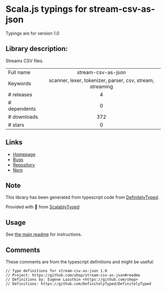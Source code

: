 
# Scala.js typings for stream-csv-as-json

Typings are for version 1.0

## Library description:
Streams CSV files.

|                    |                 |
| ------------------ | :-------------: |
| Full name          | stream-csv-as-json |
| Keywords           | scanner, lexer, tokenizer, parser, csv, stream, streaming |
| # releases         | 4 |
| # dependents       | 0 |
| # downloads        | 372 |
| # stars            | 0 |

## Links
- [Homepage](https://github.com/uhop/stream-csv-as-json#readme)
- [Bugs](https://github.com/uhop/stream-csv-as-json/issues)
- [Repository](https://github.com/uhop/stream-csv-as-json)
- [Npm](https://www.npmjs.com/package/stream-csv-as-json)
    


## Note
This library has been generated from typescript code from [DefinitelyTyped](https://definitelytyped.org).

Provided with :purple_heart: from [ScalablyTyped](https://github.com/oyvindberg/ScalablyTyped)

## Usage
See [the main readme](../../readme.md) for instructions.

## Comments

These comments are from the typescript definitions and might be useful:
```
// Type definitions for stream-csv-as-json 1.0
// Project: https://github.com/uhop/stream-csv-as-json#readme
// Definitions by: Eugene Lazutkin <https://github.com/uhop>
// Definitions: https://github.com/DefinitelyTyped/DefinitelyTyped

```

